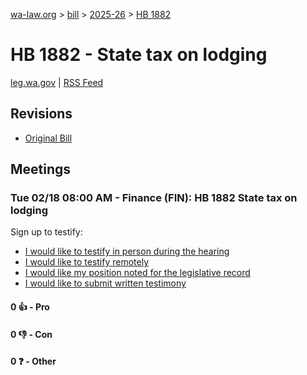 [wa-law.org](/) > [bill](/bill/) > [2025-26](/bill/2025-26/) > [HB 1882](/bill/2025-26/hb/1882/)

# HB 1882 - State tax on lodging
[leg.wa.gov](https://app.leg.wa.gov/billsummary?BillNumber=1882&Year=2025&Initiative=false) | [RSS Feed](./rss.xml)

## Revisions
* [Original Bill](1/)

## Meetings
### Tue 02/18 08:00 AM - Finance (FIN): HB 1882 State tax on lodging
Sign up to testify:
* [I would like to testify in person during the hearing](https://app.leg.wa.gov/csi/Testifier/Add?chamber=House&mId=32813&aId=163930&caId=25935&tId=1)
* [I would like to testify remotely](https://app.leg.wa.gov/csi/Testifier/Add?chamber=House&mId=32813&aId=163930&caId=25935&tId=2)
* [I would like my position noted for the legislative record](https://app.leg.wa.gov/csi/Testifier/Add?chamber=House&mId=32813&aId=163930&caId=25935&tId=3)
* [I would like to submit written testimony](https://app.leg.wa.gov/csi/Testifier/Add?chamber=House&mId=32813&aId=163930&caId=25935&tId=4)

#### 0 👍 - Pro

#### 0 👎 - Con

#### 0 ❓ - Other
